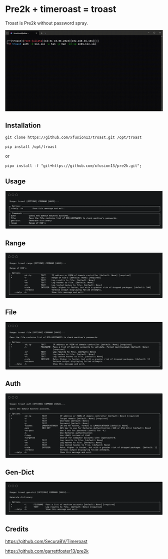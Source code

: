 

# Pre2k + timeroast = troast

Troast is Pre2k without password spray.

![](.github/sample.gif)

## Installation

```
git clone https://github.com/xfusion13/troast.git /opt/troast
```
```
pip install /opt/troast
```
or
```
pipx install -f "git+https://github.com/xfusion13/pre2k.git";
```

## Usage
![](.github/usage.png)

## Range
![](.github/range.png)

## File
![](.github/file.png)

## Auth
![](.github/auth.png)

## Gen-Dict
![](.github/gen-dict.png)

## Credits

https://github.com/SecuraBV/Timeroast

https://github.com/garrettfoster13/pre2k
